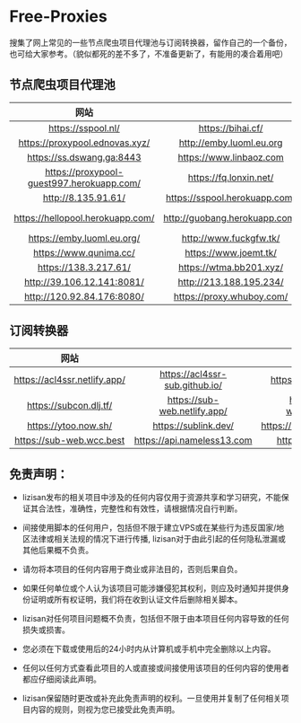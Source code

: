 # Free-Proxies

搜集了网上常见的一些节点爬虫项目代理池与订阅转换器，留作自己的一个备份，也可给大家参考。（貌似都死的差不多了，不准备更新了，有能用的凑合着用吧）

## 节点爬虫项目代理池

| 网站 |   |   |   |   |
| :----------------: | :---------------: | :-----------------------: | :-------------------: | :---------------------: |
| https://sspool.nl/ | https://bihai.cf/ | https://proxies.bihai.cf/ | https://hm2019721.ml/ | https://free.dswang.ga/ |
| https://proxypool.ednovas.xyz/| http://emby.luoml.eu.org | https://free.dswang.ga| https://hello.stgod.com | https://proxypool.fly.dev |
| https://ss.dswang.ga:8443 | https://www.linbaoz.com | https://www.proxypool.ml/ | http://193.123.234.61/ | http://www.antg.xyz/ |
| https://proxypool-guest997.herokuapp.com/ | https://fq.lonxin.net/ | https://free886.herokuapp.com/ | https://149.248.8.112/ | https://proxypool.fly.dev/ |
| http://8.135.91.61/ | https://sspool.herokuapp.com/ | https://sspool.herokuapp.com/ | https://alexproxy003.herokuapp.com/ | https://origamiboy.herokuapp.com/ |
| https://hellopool.herokuapp.com/ | http://guobang.herokuapp.com/ | https://us-proxypool.herokuapp.com/ | https://eu-proxypool.herokuapp.com/ | https://proxypoolv2.herokuapp.com/ |
| https://emby.luoml.eu.org/ | http://www.fuckgfw.tk/ | https://etproxypool.ga/ | https://hm2019721.ml/ | https://free.kingfu.cf/ |
| https://www.qunima.cc/ | https://www.joemt.tk/ | https://smart.zxcyec.top/ | http://158.101.93.192/ | https://168.138.204.231/ |
| https://138.3.217.61/ | https://wtma.bb201.xyz/ | http://111.229.220.110:5000/ | http://149.28.158.124/ | https://hk.xhrzg2017.xyz/ |
| http://39.106.12.141:8081/ | http://213.188.195.234/ | https://outseen.tk/ | http://149.248.8.112/ | http://wxshi.top:9090/ |
| http://120.92.84.176:8080/ | https://proxy.whuboy.com/ | https://proxypool.zhipengliu.cn/ | https://185.161.70.4/ |  |


## 订阅转换器

| 网站 |   |   |   |   |
| :----------------: | :---------------: | :-----------------------: | :-------------------: | :---------------------: |
| https://acl4ssr.netlify.app/ | https://acl4ssr-sub.github.io/ | https://bianyuan.xyz/ | https://id9.cc/ | https://www.con8.tk/ |
| https://subcon.dlj.tf/ | https://sub-web.netlify.app/ | https://sub-web.wcc.best | https://sub-beta.now.sh/ | https://api.nameless13.com/ |
| https://ytoo.now.sh/ | https://sublink.dev/ | https://acl4ssr.netlify.app | https://subcon.dlj.tf/ | https://subcon.dlj.tf |
| https://sub-web.wcc.best | https://api.nameless13.com | https://agwa.page |  |  |




## 免责声明：

* lizisan发布的相关项目中涉及的任何内容仅用于资源共享和学习研究，不能保证其合法性，准确性，完整性和有效性，请根据情况自行判断。

* 间接使用脚本的任何用户，包括但不限于建立VPS或在某些行为违反国家/地区法律或相关法规的情况下进行传播, lizisan对于由此引起的任何隐私泄漏或其他后果概不负责。

* 请勿将本项目的任何内容用于商业或非法目的，否则后果自负。

* 如果任何单位或个人认为该项目可能涉嫌侵犯其权利，则应及时通知并提供身份证明或所有权证明，我们将在收到认证文件后删除相关脚本。

* lizisan对任何项目问题概不负责，包括但不限于由本项目任何内容导致的任何损失或损害。

* 您必须在下载或使用后的24小时内从计算机或手机中完全删除以上内容。

* 任何以任何方式查看此项目的人或直接或间接使用该项目的任何内容的使用者都应仔细阅读此声明。

* lizisan保留随时更改或补充此免责声明的权利。一旦使用并复制了任何相关项目内容的规则，则视为您已接受此免责声明。
